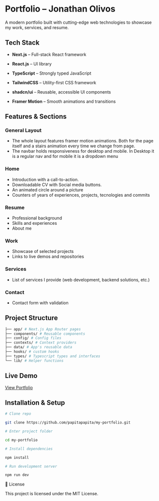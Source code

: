 # Portfolio – Jonathan Olivos

A modern portfolio built with cutting-edge web technologies to showcase my work, services, and resume.

## Tech Stack

- **Next.js** – Full-stack React framework

- **React.js** – UI library

- **TypeScript** – Strongly typed JavaScript

- **TailwindCSS** – Utility-first CSS framework

- **shadcn/ui** – Reusable, accessible UI components

- **Framer Motion** – Smooth animations and transitions

## Features & Sections

### General Layout

- The whole layout features framer motion animations. Both for the page itself and a stairs animation every time we change from page.
- The navbar holds responsiveness for desktop and mobile. In Desktop it is a regular nav and for mobile it is a dropdown menu

### Home

- Introduction with a call-to-action.
- Downloadable CV with Social media buttons.
- An animated circle around a picture
- Counters of years of experiences, projects, tecnologies and commits

### Resume

- Professional background
- Skills and experiences
- About me

### Work

- Showcase of selected projects
- Links to live demos and repositories

### Services

- List of services I provide (web development, backend solutions, etc.)

### Contact

- Contact form with validation

## Project Structure

```bash
├── app/ # Next.js App Router pages
├── components/ # Reusable components
├── config/ # Config files
├── contexts/ # Context providers
├── data/ # App's reusable data
├── hooks/ # custom hooks
├── types/ # Typescript types and interfaces
└── lib/ # Helper functions
```

## Live Demo

[View Portfolio](https://www.jonathanolivos.lat/)

## Installation & Setup

```bash
# Clone repo

git clone https://github.com/papitapapita/my-portfolio.git

# Enter project folder

cd my-portfolio

# Install dependencies

npm install

# Run development server

npm run dev
```

📜 License

This project is licensed under the MIT License.
